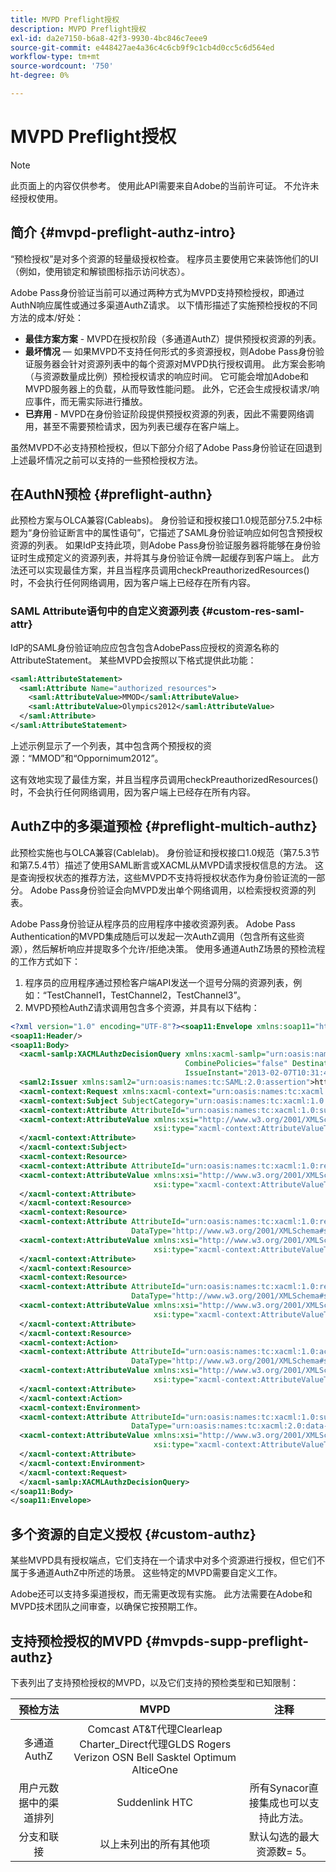 ```yaml
---
title: MVPD Preflight授权
description: MVPD Preflight授权
exl-id: da2e7150-b6a8-42f3-9930-4bc846c7eee9
source-git-commit: e448427ae4a36c4c6cb9f9c1cb4d0cc5c6d564ed
workflow-type: tm+mt
source-wordcount: '750'
ht-degree: 0%

---
```


# MVPD Preflight授权

>[!NOTE]
>
>此页面上的内容仅供参考。 使用此API需要来自Adobe的当前许可证。 不允许未经授权使用。

## 简介 {#mvpd-preflight-authz-intro}

“预检授权”是对多个资源的轻量级授权检查。 程序员主要使用它来装饰他们的UI（例如，使用锁定和解锁图标指示访问状态）。

Adobe Pass身份验证当前可以通过两种方式为MVPD支持预检授权，即通过AuthN响应属性或通过多渠道AuthZ请求。  以下情形描述了实施预检授权的不同方法的成本/好处：

* **最佳方案方案** - MVPD在授权阶段（多通道AuthZ）提供预授权资源的列表。
* **最坏情况** — 如果MVPD不支持任何形式的多资源授权，则Adobe Pass身份验证服务器会针对资源列表中的每个资源对MVPD执行授权调用。 此方案会影响（与资源数量成比例）预检授权请求的响应时间。 它可能会增加Adobe和MVPD服务器上的负载，从而导致性能问题。 此外，它还会生成授权请求/响应事件，而无需实际进行播放。
* **已弃用** - MVPD在身份验证阶段提供预授权资源的列表，因此不需要网络调用，甚至不需要预检请求，因为列表已缓存在客户端上。

虽然MVPD不必支持预检授权，但以下部分介绍了Adobe Pass身份验证在回退到上述最坏情况之前可以支持的一些预检授权方法。

## 在AuthN预检 {#preflight-authn}

此预检方案与OLCA兼容(Cableabs)。 身份验证和授权接口1.0规范部分7.5.2中标题为“身份验证断言中的属性语句”，它描述了SAML身份验证响应如何包含预授权资源的列表。 如果IdP支持此项，则Adobe Pass身份验证服务器将能够在身份验证时生成预定义的资源列表，并将其与身份验证令牌一起缓存到客户端上。 此方法还可以实现最佳方案，并且当程序员调用checkPreauthorizedResources()时，不会执行任何网络调用，因为客户端上已经存在所有内容。

### SAML Attribute语句中的自定义资源列表 {#custom-res-saml-attr}

IdP的SAML身份验证响应应包含包含AdobePass应授权的资源名称的AttributeStatement。  某些MVPD会按照以下格式提供此功能：

```XML
<saml:AttributeStatement>
  <saml:Attribute Name="authorized_resources">
    <saml:AttributeValue>MMOD</saml:AttributeValue>
    <saml:AttributeValue>Olympics2012</saml:AttributeValue>
  </saml:Attribute>
</saml:AttributeStatement>
```

上述示例显示了一个列表，其中包含两个预授权的资源：“MMOD”和“Oppornimum2012”。

这有效地实现了最佳方案，并且当程序员调用checkPreauthorizedResources()时，不会执行任何网络调用，因为客户端上已经存在所有内容。

## AuthZ中的多渠道预检 {#preflight-multich-authz}

此预检实施也与OLCA兼容(Cablelab)。  身份验证和授权接口1.0规范（第7.5.3节和第7.5.4节）描述了使用SAML断言或XACML从MVPD请求授权信息的方法。 这是查询授权状态的推荐方法，这些MVPD不支持将授权状态作为身份验证流的一部分。 Adobe Pass身份验证会向MVPD发出单个网络调用，以检索授权资源的列表。


Adobe Pass身份验证从程序员的应用程序中接收资源列表。 Adobe Pass Authentication的MVPD集成随后可以发起一次AuthZ调用（包含所有这些资源），然后解析响应并提取多个允许/拒绝决策。  使用多通道AuthZ场景的预检流程的工作方式如下：

1. 程序员的应用程序通过预检客户端API发送一个逗号分隔的资源列表，例如：“TestChannel1，TestChannel2，TestChannel3”。
1. MVPD预检AuthZ请求调用包含多个资源，并具有以下结构：

```XML
<?xml version="1.0" encoding="UTF-8"?><soap11:Envelope xmlns:soap11="http://schemas.xmlsoap.org/soap/envelope/"> 
<soap11:Header/> 
<soap11:Body> 
  <xacml-samlp:XACMLAuthzDecisionQuery xmlns:xacml-samlp="urn:oasis:names:tc:xacml:2.0:profile:saml2.0:v2:schema:protocol" 
                                       CombinePolicies="false" Destination="https://login.idpexmaple.net/" ID="_3576604f382455d6495f342d9e07b69c" 
                                       IssueInstant="2013-02-07T10:31:40.333Z" Version="2.0"> 
  <saml2:Issuer xmlns:saml2="urn:oasis:names:tc:SAML:2.0:assertion">https://saml.sp.auth-staging.adobe.com/on-behalf-of/TestDistributors</saml2:Issuer> 
  <xacml-context:Request xmlns:xacml-context="urn:oasis:names:tc:xacml:2.0:context:schema:os"> 
  <xacml-context:Subject SubjectCategory="urn:oasis:names:tc:xacml:1.0:subject-category:access-subject"> 
  <xacml-context:Attribute AttributeId="urn:oasis:names:tc:xacml:1.0:subject:subject-id" DataType="http://www.w3.org/2001/XMLSchema#string"> 
  <xacml-context:AttributeValue xmlns:xsi="http://www.w3.org/2001/XMLSchema-instance" 
                                xsi:type="xacml-context:AttributeValueType">VFZTAQEAABQCe[...]</xacml-context:AttributeValue> 
  </xacml-context:Attribute> 
  </xacml-context:Subject> 
  <xacml-context:Resource> 
  <xacml-context:Attribute AttributeId="urn:oasis:names:tc:xacml:1.0:resource:resource-id" DataType="http://www.w3.org/2001/XMLSchema#string"> 
  <xacml-context:AttributeValue xmlns:xsi="http://www.w3.org/2001/XMLSchema-instance" 
                                xsi:type="xacml-context:AttributeValueType">TestChannel1</xacml-context:AttributeValue> 
  </xacml-context:Attribute> 
  </xacml-context:Resource> 
  <xacml-context:Resource> 
  <xacml-context:Attribute AttributeId="urn:oasis:names:tc:xacml:1.0:resource:resource-id" 
                           DataType="http://www.w3.org/2001/XMLSchema#string"> 
  <xacml-context:AttributeValue xmlns:xsi="http://www.w3.org/2001/XMLSchema-instance" 
                                xsi:type="xacml-context:AttributeValueType">TestChannel2</xacml-context:AttributeValue> 
  </xacml-context:Attribute> 
  </xacml-context:Resource> 
  <xacml-context:Resource> 
  <xacml-context:Attribute AttributeId="urn:oasis:names:tc:xacml:1.0:resource:resource-id" 
                           DataType="http://www.w3.org/2001/XMLSchema#string"> 
  <xacml-context:AttributeValue xmlns:xsi="http://www.w3.org/2001/XMLSchema-instance"
                                xsi:type="xacml-context:AttributeValueType">TestChannel3</xacml-context:AttributeValue> 
  </xacml-context:Attribute> 
  </xacml-context:Resource> 
  <xacml-context:Action> 
  <xacml-context:Attribute AttributeId="urn:oasis:names:tc:xacml:1.0:action:action-id" 
                           DataType="http://www.w3.org/2001/XMLSchema#string"> 
  <xacml-context:AttributeValue xmlns:xsi="http://www.w3.org/2001/XMLSchema-instance" 
                                xsi:type="xacml-context:AttributeValueType">VIEW</xacml-context:AttributeValue> 
  </xacml-context:Attribute> 
  </xacml-context:Action> 
  <xacml-context:Environment> 
  <xacml-context:Attribute AttributeId="urn:oasis:names:tc:xacml:1.0:subject:authn-locality:ip-address" 
                           DataType="urn:oasis:names:tc:xacml:2.0:data-type:ipAddress"> 
  <xacml-context:AttributeValue xmlns:xsi="http://www.w3.org/2001/XMLSchema-instance" 
                                xsi:type="xacml-context:AttributeValueType">127.0.0.1</xacml-context:AttributeValue> 
  </xacml-context:Attribute> 
  </xacml-context:Environment> 
  </xacml-context:Request> 
  </xacml-samlp:XACMLAuthzDecisionQuery> 
</soap11:Body> 
</soap11:Envelope>
```

## 多个资源的自定义授权 {#custom-authz}

某些MVPD具有授权端点，它们支持在一个请求中对多个资源进行授权，但它们不属于多通道AuthZ中所述的场景。 这些特定的MVPD需要自定义工作。

Adobe还可以支持多渠道授权，而无需更改现有实施。  此方法需要在Adobe和MVPD技术团队之间审查，以确保它按预期工作。

## 支持预检授权的MVPD {#mvpds-supp-preflight-authz}

下表列出了支持预检授权的MVPD，以及它们支持的预检类型和已知限制：

| 预检方法 | MVPD | 注释 |
|:-------------------------------:|:--------------------------------------------------------------------------------------------------------:|:------------------------------------------------------------------:|
| 多通道AuthZ | Comcast AT&amp;T代理Clearleap Charter_Direct代理GLDS Rogers Verizon OSN Bell Sasktel Optimum AlticeOne |                                                                    |
| 用户元数据中的渠道排列 | Suddenlink HTC | 所有Synacor直接集成也可以支持此方法。 |
| 分支和联接 | 以上未列出的所有其他项 | 默认勾选的最大资源数= 5。 |


